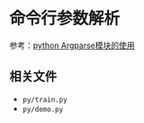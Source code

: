 
# 命令行参数解析

参考：[python Argparse模块的使用](https://blog.csdn.net/u012005313/article/details/50111455)

## 相关文件

* `py/train.py`
* `py/demo.py`